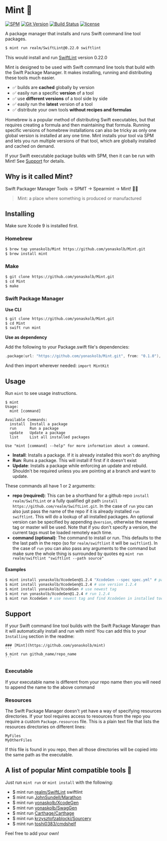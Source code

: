# Mint 🌱

[![SPM](https://img.shields.io/badge/spm-compatible-brightgreen.svg?style=flat)](https://swift.org/package-manager)
[![Git Version](https://img.shields.io/github/release/yonaskolb/Mint.svg)](https://github.com/yonaskolb/Mint/releases)
[![Build Status](https://img.shields.io/travis/yonaskolb/Mint/master.svg?style=flat)](https://travis-ci.org/yonaskolb/Mint)
[![license](https://img.shields.io/github/license/mashape/apistatus.svg)](https://github.com/yonaskolb/Mint/blob/master/LICENSE)

A package manager that installs and runs Swift command line tool packages.

```sh
$ mint run realm/SwiftLint@0.22.0 swiftlint
```
This would install and run [SwiftLint](https://github.com/realm/SwiftLint) version 0.22.0

Mint is designed to be used with Swift command line tools that build with the Swift Package Manager. It makes installing, running and distributing these tools much easier.

- ✅ builds are **cached** globally by version
- ✅ easily run a specific **version** of a tool
- ✅ use **different versions** of a tool side by side
- ✅ easily run the **latest** version of a tool
- ✅ distribute your own tools **without recipes and formulas**

Homebrew is a popular method of distributing Swift executables, but that requires creating a formula and then maintaining that formula. Running specific versions of homebrew installations can also be tricky as only one global version is installed at any one time. Mint installs your tool via SPM and lets you run multiple versions of that tool, which are globally installed and cached on demand.

If your Swift executable package builds with SPM, then it can be run with Mint! See [Support](#support) for details.


## Why is it called Mint?
Swift Packager Manager Tools -> SPMT -> Spearmint -> Mint! 🌱😄
> Mint: a place where something is produced or manufactured

## Installing
Make sure Xcode 9 is installed first.

### Homebrew

```sh
$ brew tap yonaskolb/Mint https://github.com/yonaskolb/Mint.git
$ brew install mint
```

### Make

```sh
$ git clone https://github.com/yonaskolb/Mint.git
$ cd Mint
$ make
```

### Swift Package Manager

**Use CLI**

```sh
$ git clone https://github.com/yonaskolb/Mint.git
$ cd Mint
$ swift run mint
```

**Use as dependency**

Add the following to your Package.swift file's dependencies:

```swift
.package(url: "https://github.com/yonaskolb/Mint.git", from: "0.1.0"),
```

And then import wherever needed: `import MintKit`

## Usage

Run `mint` to see usage instructions.

```
$ mint
Usage:
  mint [command]

Available Commands:
  install  Install a package
  run      Run a package
  update   Update a package
  list     List all installed packages

Use "mint [command] --help" for more information about a command.
```

- **Install**: Installs a package. If it is already installed this won't do anything
- **Run**: Runs a package. This will install if first if it doesn't exist
- **Update**: Installs a package while enforcing an update and rebuild. Shouldn't be required unless you are pointing at a branch and want to update.

These commands all have 1 or 2 arguments:

- **repo (required)**: This can be a shorthand for a github repo `install realm/SwiftLint` or a fully qualified git path `install https://github.com/realm/SwiftLint.git`. In the case of `run` you can also just pass the name of the repo if it is already installed `run swiftlint`. This will do a lookup of all installed packages. An optional version can be specified by appending `@version`, otherwise the newest tag or master will be used. Note that if you don't specify a version, the current tags must be loaded remotely each time.
- **command (optional)**: The command to install or run. This defaults to the the last path in the repo (so for `realm/swiftlint` it will be `swiftlint`). In the case of `run` you can also pass any arguments to the command but make sure the whole thing is surrounded by quotes eg `mint run realm/swiftlint "swiftlint --path source"`


#### Examples
```sh
$ mint install yonaskolb/XcodeGen@1.2.4 "XcodeGen --spec spec.yml" # pass some arguments
$ mint install yonaskolb/XcodeGen@1.2.4 # use version 1.2.4
$ mint install yonaskolb/XcodeGen # use newest tag
$ mint run yonaskolb/XcodeGen@1.2.4 # run 1.2.4
$ mint run XcodeGen # use newest tag and find XcodeGen in installed tools
```

## Support
If your Swift command line tool builds with the Swift Package Manager than it will automatically install and run with mint! You can add this to your `Installing` section in the readme:

````
### [Mint](https://github.com/yonaskolb/mint)
```
$ mint run github_name/repo_name
```
````

### Executable
If your executable name is different from your repo name then you will need to append the name to the above command

### Resources
The Swift Package Manager doesn't yet have a way of specifying resources directories. If your tool requires access to resources from the repo you require a custom `Package.resources` file. This is a plain text file that lists the resources directories on different lines:

```
MyFiles
MyOtherFiles
```
If this file is found in you repo, then all those directories will be copied into the same path as the executable.


## A list of popular Mint compatible tools 🌱
Just run `mint run` or `mint install` with the following:

- $ mint run [realm/SwiftLint](https://github.com/realm/SwiftLint) swiftlint
- $ mint run [JohnSundell/Marathon](https://github.com/JohnSundell/Marathon)
- $ mint run [yonaskolb/XcodeGen](https://github.com/yonaskolb/XcodeGen)
- $ mint run [yonaskolb/SwagGen](https://github.com/yonaskolb/SwagGen)
- $ mint run [Carthage/Carthage](https://github.com/Carthage/Carthage)
- $ mint run [krzysztofzablocki/Sourcery](https://github.com/krzysztofzablocki/Sourcery)
- $ mint run [toshi0383/cmdshelf](https://github.com/toshi0383/cmdshelf)

Feel free to add your own!
